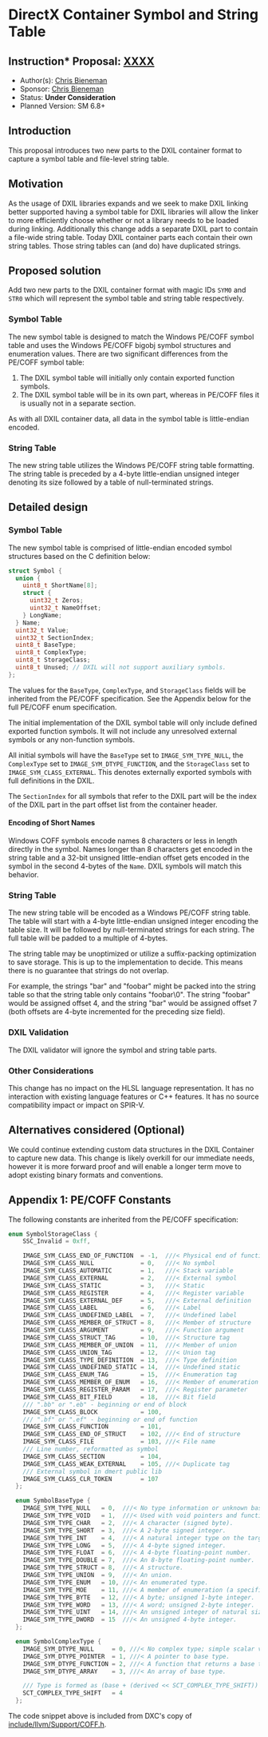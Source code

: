 <!-- {% raw %} -->

# DirectX Container Symbol and String Table

## Instruction* Proposal: [XXXX](xxxx-symbol-and-string-table.md)
* Author(s): [Chris Bieneman](https://github.com/llvm-beanz)
* Sponsor: [Chris Bieneman](https://github.com/llvm-beanz)
* Status: **Under Consideration**
* Planned Version: SM 6.8+

## Introduction

This proposal introduces two new parts to the DXIL container format to capture a
symbol table and file-level string table.

## Motivation

As the usage of DXIL libraries expands and we seek to make DXIL linking better
supported having a symbol table for DXIL libraries will allow the linker to more
efficiently choose whether or not a library needs to be loaded during linking.
Additionally this change adds a separate DXIL part to contain a file-wide string
table. Today DXIL container parts each contain their own string tables. Those
string tables can (and do) have duplicated strings.

## Proposed solution

Add two new parts to the DXIL container format with magic IDs `SYM0` and `STR0`
which will represent the symbol table and string table respectively.

### Symbol Table

The new symbol table is designed to match the Windows PE/COFF symbol table and
uses the Windows PE/COFF bigobj symbol structures and enumeration values. There
are two significant differences from the PE/COFF symbol table:

1. The DXIL symbol table will initially only contain exported function symbols.
2. The DXIL symbol table will be in its own part, whereas in PE/COFF files it is usually not in a separate section.

As with all DXIL container data, all data in the symbol table is little-endian encoded.

### String Table

The new string table utilizes the Windows PE/COFF string table formatting. The
string table is preceded by a 4-byte little-endian unsigned integer denoting its
size followed by a table of null-terminated strings.

## Detailed design

### Symbol Table

The new symbol table is comprised of little-endian encoded symbol structures
based on the C definition below:

```c
struct Symbol {
  union {
    uint8_t ShortName[8];
    struct {
      uint32_t Zeros;
      uint32_t NameOffset;
    } LongName;
  } Name;
  uint32_t Value;
  uint32_t SectionIndex;
  uint8_t BaseType;
  uint8_t ComplexType;
  uint8_t StorageClass;
  uint8_t Unused; // DXIL will not support auxiliary symbols.
};
```

The values for the `BaseType`, `ComplexType`, and `StorageClass` fields will be
inherited from the PE/COFF specification. See the Appendix below for the full
PE/COFF enum specification.

The initial implementation of the DXIL symbol table will only include defined
exported function symbols. It will not include any unresolved external symbols
or any non-function symbols.

All initial symbols will have the `BaseType` set to `IMAGE_SYM_TYPE_NULL`, the
`ComplexType` set to `IMAGE_SYM_DTYPE_FUNCTION`, and the `StorageClass` set to
`IMAGE_SYM_CLASS_EXTERNAL`. This denotes externally exported symbols with full
definitions in the DXIL.

The `SectionIndex` for all symbols that refer to the DXIL part will be the index
of the DXIL part in the part offset list from the container header.

#### Encoding of Short Names

Windows COFF symbols encode names 8 characters or less in length directly in the
symbol. Names longer than 8 characters get encoded in the string table and a
32-bit unsigned little-endian offset gets encoded in the symbol in the second
4-bytes of the `Name`. DXIL symbols will match this behavior.

### String Table

The new string table will be encoded as a Windows PE/COFF string table. The
table will start with a 4-byte little-endian unsigned integer encoding the table
size. It will be followed by null-terminated strings for each string. The full
table will be padded to a multiple of 4-bytes.

The string table may be unoptimized or utilize a suffix-packing optimization to
save storage. This is up to the implementation to decide. This means there is no
guarantee that strings do not overlap.

For example, the strings "bar" and "foobar" might be packed into the string
table so that the string table only contains "foobar\0". The string "foobar"
would be assigned offset 4, and the string "bar" would be assigned offset 7
(both offsets are 4-byte incremented for the preceding size field).


### DXIL Validation

The DXIL validator will ignore the symbol and string table parts.

### Other Considerations

This change has no impact on the HLSL language representation. It has no
interaction with existing language features or C++ features. It has no source
compatibility impact or impact on SPIR-V.

## Alternatives considered (Optional)

We could continue extending custom data structures in the DXIL Container to
capture new data. This change is likely overkill for our immediate needs,
however it is more forward proof and will enable a longer term move to adopt
existing binary formats and conventions.

## Appendix 1: PE/COFF Constants

The following constants are inherited from the PE/COFF specification:

```c
enum SymbolStorageClass {
    SSC_Invalid = 0xff,

    IMAGE_SYM_CLASS_END_OF_FUNCTION  = -1,  ///< Physical end of function
    IMAGE_SYM_CLASS_NULL             = 0,   ///< No symbol
    IMAGE_SYM_CLASS_AUTOMATIC        = 1,   ///< Stack variable
    IMAGE_SYM_CLASS_EXTERNAL         = 2,   ///< External symbol
    IMAGE_SYM_CLASS_STATIC           = 3,   ///< Static
    IMAGE_SYM_CLASS_REGISTER         = 4,   ///< Register variable
    IMAGE_SYM_CLASS_EXTERNAL_DEF     = 5,   ///< External definition
    IMAGE_SYM_CLASS_LABEL            = 6,   ///< Label
    IMAGE_SYM_CLASS_UNDEFINED_LABEL  = 7,   ///< Undefined label
    IMAGE_SYM_CLASS_MEMBER_OF_STRUCT = 8,   ///< Member of structure
    IMAGE_SYM_CLASS_ARGUMENT         = 9,   ///< Function argument
    IMAGE_SYM_CLASS_STRUCT_TAG       = 10,  ///< Structure tag
    IMAGE_SYM_CLASS_MEMBER_OF_UNION  = 11,  ///< Member of union
    IMAGE_SYM_CLASS_UNION_TAG        = 12,  ///< Union tag
    IMAGE_SYM_CLASS_TYPE_DEFINITION  = 13,  ///< Type definition
    IMAGE_SYM_CLASS_UNDEFINED_STATIC = 14,  ///< Undefined static
    IMAGE_SYM_CLASS_ENUM_TAG         = 15,  ///< Enumeration tag
    IMAGE_SYM_CLASS_MEMBER_OF_ENUM   = 16,  ///< Member of enumeration
    IMAGE_SYM_CLASS_REGISTER_PARAM   = 17,  ///< Register parameter
    IMAGE_SYM_CLASS_BIT_FIELD        = 18,  ///< Bit field
    /// ".bb" or ".eb" - beginning or end of block
    IMAGE_SYM_CLASS_BLOCK            = 100,
    /// ".bf" or ".ef" - beginning or end of function
    IMAGE_SYM_CLASS_FUNCTION         = 101,
    IMAGE_SYM_CLASS_END_OF_STRUCT    = 102, ///< End of structure
    IMAGE_SYM_CLASS_FILE             = 103, ///< File name
    /// Line number, reformatted as symbol
    IMAGE_SYM_CLASS_SECTION          = 104,
    IMAGE_SYM_CLASS_WEAK_EXTERNAL    = 105, ///< Duplicate tag
    /// External symbol in dmert public lib
    IMAGE_SYM_CLASS_CLR_TOKEN        = 107
  };

  enum SymbolBaseType {
    IMAGE_SYM_TYPE_NULL   = 0,  ///< No type information or unknown base type.
    IMAGE_SYM_TYPE_VOID   = 1,  ///< Used with void pointers and functions.
    IMAGE_SYM_TYPE_CHAR   = 2,  ///< A character (signed byte).
    IMAGE_SYM_TYPE_SHORT  = 3,  ///< A 2-byte signed integer.
    IMAGE_SYM_TYPE_INT    = 4,  ///< A natural integer type on the target.
    IMAGE_SYM_TYPE_LONG   = 5,  ///< A 4-byte signed integer.
    IMAGE_SYM_TYPE_FLOAT  = 6,  ///< A 4-byte floating-point number.
    IMAGE_SYM_TYPE_DOUBLE = 7,  ///< An 8-byte floating-point number.
    IMAGE_SYM_TYPE_STRUCT = 8,  ///< A structure.
    IMAGE_SYM_TYPE_UNION  = 9,  ///< An union.
    IMAGE_SYM_TYPE_ENUM   = 10, ///< An enumerated type.
    IMAGE_SYM_TYPE_MOE    = 11, ///< A member of enumeration (a specific value).
    IMAGE_SYM_TYPE_BYTE   = 12, ///< A byte; unsigned 1-byte integer.
    IMAGE_SYM_TYPE_WORD   = 13, ///< A word; unsigned 2-byte integer.
    IMAGE_SYM_TYPE_UINT   = 14, ///< An unsigned integer of natural size.
    IMAGE_SYM_TYPE_DWORD  = 15  ///< An unsigned 4-byte integer.
  };

  enum SymbolComplexType {
    IMAGE_SYM_DTYPE_NULL     = 0, ///< No complex type; simple scalar variable.
    IMAGE_SYM_DTYPE_POINTER  = 1, ///< A pointer to base type.
    IMAGE_SYM_DTYPE_FUNCTION = 2, ///< A function that returns a base type.
    IMAGE_SYM_DTYPE_ARRAY    = 3, ///< An array of base type.

    /// Type is formed as (base + (derived << SCT_COMPLEX_TYPE_SHIFT))
    SCT_COMPLEX_TYPE_SHIFT   = 4
  };
```

The code snippet above is included from DXC's copy of
[include/llvm/Support/COFF.h](https://github.com/microsoft/DirectXShaderCompiler/blob/main/include/llvm/Support/COFF.h).


<!-- {% endraw %} -->
